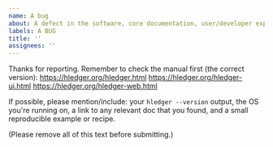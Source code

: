 ```yaml
---
name: A bug
about: A defect in the software, core documentation, user/developer experience, or project
labels: A BUG
title: ''
assignees: ''
---
```


Thanks for reporting.
Remember to check the manual first (the correct version):
https://hledger.org/hledger.html
https://hledger.org/hledger-ui.html
https://hledger.org/hledger-web.html

If possible, please mention/include:
your `hledger --version` output,
the OS you're running on,
a link to any relevant doc that you found,
and a small reproducible example or recipe.

(Please remove all of this text before submitting.)
